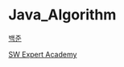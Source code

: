 Java_Algorithm
===============

[백준](https://github.com/DongIkkk/Java_Algorithm/tree/main/src/baekjoon)

[SW Expert Academy](https://github.com/DongIkkk/Java_Algorithm/tree/main/src/swea)

